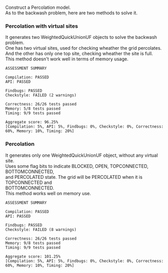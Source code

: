 Construct a Percolation model.  
As to the backwash problem, here are two methods to solve it.  
### Percolation with virtual sites
It generates two WeightedQuickUnionUF objects to solve the backwash problem.  
One has two virtual sites, used for checking wheather the grid percolates.  
And the other has only one top site, checking wheather the site is full.   
This method doesn't work well in terms of memory usage.
  
    ASSESSMENT SUMMARY

    Compilation: PASSED
    API: PASSED

    Findbugs: PASSED
    Checkstyle: FAILED (2 warnings)

    Correctness: 26/26 tests passed
    Memory: 5/8 tests passed
    Timing: 9/9 tests passed

    Aggregate score: 96.25%
    [Compilation: 5%, API: 5%, Findbugs: 0%, Checkstyle: 0%, Correctness: 60%, Memory: 10%, Timing: 20%]
    
### Percolation  
It generates only one WeightedQuickUnionUF object, without any virtual site.  
Uses some flag bits to indicate BLOCKED, OPEN, TOPCONNECTED, BOTTOMCONNECTED,  
and PERCOLATED state. The grid will be PERCOLATED when it is TOPCONNECTED and  
BOTTOMCONNECTED.  
This method works well on memory use.
  
    ASSESSMENT SUMMARY
    
    Compilation: PASSED
    API: PASSED
  
    Findbugs: PASSED
    Checkstyle: FAILED (8 warnings)
  
    Correctness: 26/26 tests passed
    Memory: 9/8 tests passed
    Timing: 9/9 tests passed   
  
    Aggregate score: 101.25%  
    [Compilation: 5%, API: 5%, Findbugs: 0%, Checkstyle: 0%, Correctness: 60%, Memory: 10%, Timing: 20%]
    
